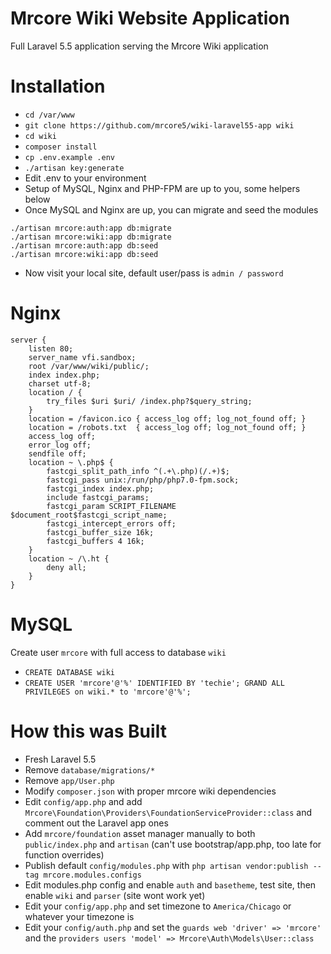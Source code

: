 # Mrcore Wiki Website Application

Full Laravel 5.5 application serving the Mrcore Wiki application


# Installation

* `cd /var/www`
* `git clone https://github.com/mrcore5/wiki-laravel55-app wiki`
* `cd wiki`
* `composer install`
* `cp .env.example .env`
* `./artisan key:generate`
* Edit .env to your environment
* Setup of MySQL, Nginx and PHP-FPM are up to you, some helpers below
* Once MySQL and Nginx are up, you can migrate and seed the modules
```
./artisan mrcore:auth:app db:migrate
./artisan mrcore:wiki:app db:migrate
./artisan mrcore:auth:app db:seed
./artisan mrcore:wiki:app db:seed
```
* Now visit your local site, default user/pass is `admin / password`




# Nginx
```
server {
    listen 80;
    server_name vfi.sandbox;
    root /var/www/wiki/public/;
    index index.php;
    charset utf-8;
    location / {
        try_files $uri $uri/ /index.php?$query_string;
    }
    location = /favicon.ico { access_log off; log_not_found off; }
    location = /robots.txt  { access_log off; log_not_found off; }
    access_log off;
    error_log off;
    sendfile off;
    location ~ \.php$ {
        fastcgi_split_path_info ^(.+\.php)(/.+)$;
        fastcgi_pass unix:/run/php/php7.0-fpm.sock;
        fastcgi_index index.php;
        include fastcgi_params;
        fastcgi_param SCRIPT_FILENAME $document_root$fastcgi_script_name;
        fastcgi_intercept_errors off;
        fastcgi_buffer_size 16k;
        fastcgi_buffers 4 16k;
    }
    location ~ /\.ht {
        deny all;
    }
}
```

# MySQL

Create user `mrcore` with full access to database `wiki`
* `CREATE DATABASE wiki`
* `CREATE USER 'mrcore'@'%' IDENTIFIED BY 'techie'; GRAND ALL PRIVILEGES on wiki.* to 'mrcore'@'%';`




# How this was Built
* Fresh Laravel 5.5
* Remove `database/migrations/*`
* Remove `app/User.php`
* Modify `composer.json` with proper mrcore wiki dependencies
* Edit `config/app.php` and add `Mrcore\Foundation\Providers\FoundationServiceProvider::class` and comment out the Laravel app ones
* Add `mrcore/foundation` asset manager manually to both `public/index.php` and `artisan` (can't use bootstrap/app.php, too late for function overrides)
* Publish default `config/modules.php` with `php artisan vendor:publish --tag mrcore.modules.configs`
* Edit modules.php config and enable `auth` and `basetheme`, test site, then enable `wiki` and `parser` (site wont work yet)
* Edit your `config/app.php` and set timezone to `America/Chicago` or whatever your timezone is
* Edit your `config/auth.php` and set the `guards web 'driver' => 'mrcore'` and the `providers users 'model' => Mrcore\Auth\Models\User::class`

